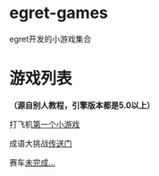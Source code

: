# egret-games
egret开发的小游戏集合

# 游戏列表

**（源自别人教程，引擎版本都是5.0以上）**

打飞机[第一个小游戏](https://github.com/haoza/egret-games/tree/master/egret-Plane)

成语大挑战[传送门](https://github.com/haoza/egret-crossword)

赛车[未完成...](https://github.com/haoza/egret-games/tree/master/egret-courses)
